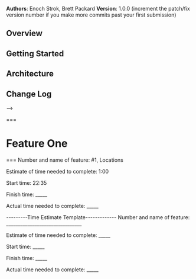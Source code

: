 **Authors**: Enoch Strok, Brett Packard
**Version**: 1.0.0 (increment the patch/fix version number if you make more commits past your first submission)

## Overview
<!-- Provide a high level overview of what this application is and why you are building it, beyond the fact that it's an assignment for this class. (i.e. What's your problem domain?) -->

## Getting Started
<!-- What are the steps that a user must take in order to build this app on their own machine and get it running? -->

## Architecture
<!-- Provide a detailed description of the application design. What technologies (languages, libraries, etc) you're using, and any other relevant design information. -->

## Change Log
<!-- Use this area to document the iterative changes made to your application as each feature is successfully implemented. Use time stamps. Here's an examples:

01-01-2001 4:59pm - Application now has a fully-functional express server, with a GET route for the location resource.

## Credits and Collaborations
<!-- Give credit (and a link) to other people or resources that helped you build this application. -->
-->


===
# Feature One
===
Number and name of feature: #1, Locations

Estimate of time needed to complete: 1:00

Start time: 22:35

Finish time: _____

Actual time needed to complete: _____





---------Time Estimate Template-------------
Number and name of feature: ________________________________

Estimate of time needed to complete: _____

Start time: _____

Finish time: _____

Actual time needed to complete: _____
